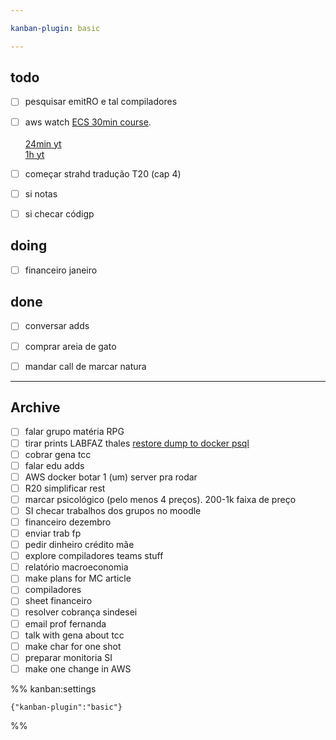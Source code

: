 ```yaml
---

kanban-plugin: basic

---
```


## todo

- [ ] pesquisar emitRO e tal compiladores
- [ ] aws watch [ECS 30min course](https://explore.skillbuilder.aws/learn/course/13597/play/60846/getting-started-with-amazon-elastic-container-service-v010100).<br><br>[24min yt](https://www.youtube.com/watch?v=_W2YeFfOvms)<br>[1h yt](https://www.youtube.com/watch?v=esISkPlnxL0)
- [ ] começar strahd tradução T20 (cap 4)
- [ ] si notas
- [ ] si checar códigp


## doing

- [ ] financeiro janeiro


## done

- [ ] conversar adds
- [ ] comprar areia de gato
- [ ] mandar call de marcar natura


***

## Archive

- [ ] falar grupo matéria RPG
- [ ] tirar prints LABFAZ thales [restore dump to docker psql](https://stackoverflow.com/questions/24718706/backup-restore-a-dockerized-postgresql-database)
- [ ] cobrar gena tcc
- [ ] falar edu adds
- [ ] AWS docker botar 1 (um) server pra rodar
- [ ] R20 simplificar rest
- [ ] marcar psicológico (pelo menos 4 preços). 200-1k faixa de preço
- [ ] SI checar trabalhos dos grupos no moodle
- [ ] financeiro dezembro
- [ ] enviar trab fp
- [ ] pedir dinheiro crédito mãe
- [ ] explore compiladores teams stuff
- [ ] relatório macroeconomia
- [ ] make plans for MC article
- [ ] compiladores
- [ ] sheet financeiro
- [ ] resolver cobrança sindesei
- [ ] email prof fernanda
- [ ] talk with gena about tcc
- [ ] make char for one shot
- [ ] preparar monitoria SI
- [ ] make one change in AWS

%% kanban:settings
```
{"kanban-plugin":"basic"}
```
%%